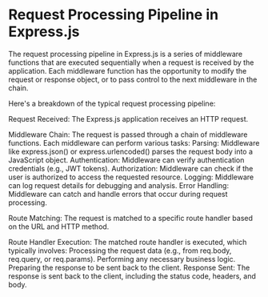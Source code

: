 # Request Processing Pipeline in Express.js

The request processing pipeline in Express.js is a series of middleware functions that are executed sequentially when a request is received by the application. Each middleware function has the opportunity to modify the request or response object, or to pass control to the next middleware in the chain.

Here's a breakdown of the typical request processing pipeline:

Request Received: The Express.js application receives an HTTP request.

Middleware Chain: The request is passed through a chain of middleware functions. Each middleware can perform various tasks:
Parsing: Middleware like express.json() or express.urlencoded() parses the request body into a JavaScript object.
Authentication: Middleware can verify authentication credentials (e.g., JWT tokens).
Authorization: Middleware can check if the user is authorized to access the requested resource.
Logging: Middleware can log request details for debugging and analysis.
Error Handling: Middleware can catch and handle errors that occur during request processing.

Route Matching: The request is matched to a specific route handler based on the URL and HTTP method.

Route Handler Execution: The matched route handler is executed, which typically involves:
Processing the request data (e.g., from req.body, req.query, or req.params).
Performing any necessary business logic.
Preparing the response to be sent back to the client.
Response Sent: The response is sent back to the client, including the status code, headers, and body.
